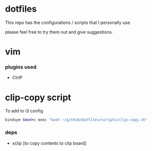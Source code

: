 # dotfiles

This repo has the configurations / scripts that I personally use.


please feel free to try them out and give suggestions.


# vim

### plugins used

* CtrlP


# clip-copy script

To add to i3 config

```bash
bindsym $mod+c exec "bash ~/github/dotfiles/scripts/clip-copy.sh"
```

### deps

* xclip [to copy contents to clip board]

